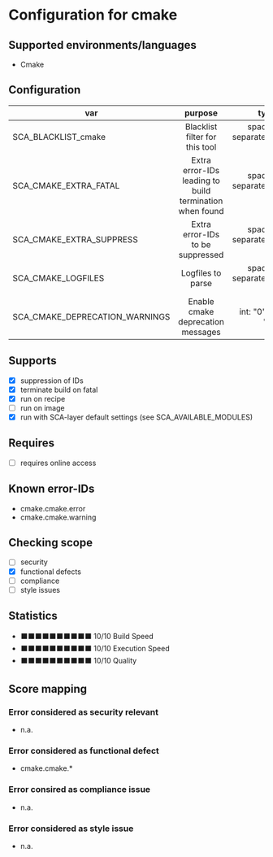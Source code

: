 # Configuration for cmake

## Supported environments/languages

* Cmake

## Configuration

| var | purpose | type | default |
| ------------- |:-------------:| -----:| -----:
| SCA_BLACKLIST_cmake | Blacklist filter for this tool | space-separated-list | ""
| SCA_CMAKE_EXTRA_FATAL | Extra error-IDs leading to build termination when found | space-separated-list | ""
| SCA_CMAKE_EXTRA_SUPPRESS | Extra error-IDs to be suppressed | space-separated-list | ""
| SCA_CMAKE_LOGFILES | Logfiles to parse | space-separated-list | "do_configure do_compile do_install"
| SCA_CMAKE_DEPRECATION_WARNINGS | Enable cmake deprecation messages | int: "0" or "1" | "1"

## Supports

* [x] suppression of IDs
* [x] terminate build on fatal
* [x] run on recipe
* [ ] run on image
* [x] run with SCA-layer default settings (see SCA_AVAILABLE_MODULES)

## Requires

* [ ] requires online access

## Known error-IDs

* cmake.cmake.error
* cmake.cmake.warning

## Checking scope

* [ ] security
* [x] functional defects
* [ ] compliance
* [ ] style issues

## Statistics

* ⬛⬛⬛⬛⬛⬛⬛⬛⬛⬛ 10/10 Build Speed
* ⬛⬛⬛⬛⬛⬛⬛⬛⬛⬛ 10/10 Execution Speed
* ⬛⬛⬛⬛⬛⬛⬛⬛⬛⬛ 10/10 Quality

## Score mapping

### Error considered as security relevant

* n.a.

### Error considered as functional defect

* cmake.cmake.*

### Error consired as compliance issue

* n.a.

### Error considered as style issue

* n.a.
